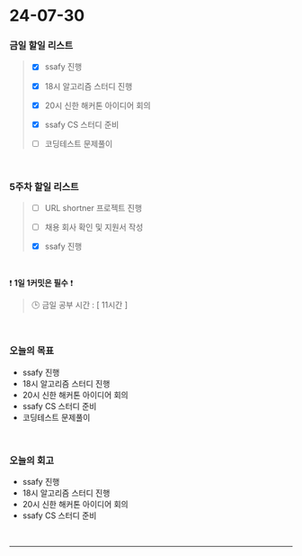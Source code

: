 # 24-07-30
### 금일 할일 리스트
> - [x]  ssafy 진행
>
> - [x]  18시 알고리즘 스터디 진행
>
> - [x]  20시 신한 해커톤 아이디어 회의
>
> - [x]  ssafy CS 스터디 준비
>
> - [ ]  코딩테스트 문제풀이

<br/>

### 5주차 할일 리스트  
> - [ ]  URL shortner 프로젝트 진행
>
> - [ ]  채용 회사 확인 및 지원서 작성
>
> - [x]  ssafy 진행

<br/>

❗ **1일 1커밋은 필수** ❗
> 🕒 금일 공부 시간 : [ 11시간 ]

<br/>

### 오늘의 목표
- ssafy 진행
- 18시 알고리즘 스터디 진행
- 20시 신한 해커톤 아이디어 회의
- ssafy CS 스터디 준비
- 코딩테스트 문제풀이


<br>

### 오늘의 회고
- ssafy 진행
- 18시 알고리즘 스터디 진행
- 20시 신한 해커톤 아이디어 회의
- ssafy CS 스터디 준비


<br/>

------------  
